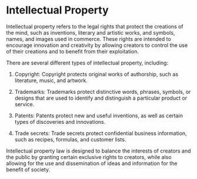 # Intellectual Property

Intellectual property refers to the legal rights that protect the creations of the mind, such as inventions, literary and artistic works, and symbols, names, and images used in commerce. These rights are intended to encourage innovation and creativity by allowing creators to control the use of their creations and to benefit from their exploitation.

There are several different types of intellectual property, including:

1.  Copyright: Copyright protects original works of authorship, such as literature, music, and artwork.
    
2.  Trademarks: Trademarks protect distinctive words, phrases, symbols, or designs that are used to identify and distinguish a particular product or service.
    
3.  Patents: Patents protect new and useful inventions, as well as certain types of discoveries and innovations.
    
4.  Trade secrets: Trade secrets protect confidential business information, such as recipes, formulas, and customer lists.
    

Intellectual property law is designed to balance the interests of creators and the public by granting certain exclusive rights to creators, while also allowing for the use and dissemination of ideas and information for the benefit of society.